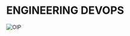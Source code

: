 # ENGINEERING DEVOPS

![OIP](https://user-images.githubusercontent.com/117872283/219330330-0f73f24a-8eb3-42e1-be6c-caee9e1d70d4.jpg)

